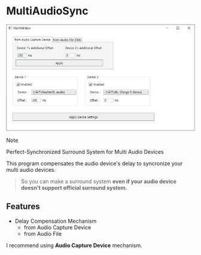 # MultiAudioSync
![image1](https://github.com/MineEric64/MultiAudioSync/blob/main/docs/image1.jpg?raw=true)
 > [!NOTE]
 > Perfect-Synchronized Surround System for Multi Audio Devices

This program compensates the audio device's delay to syncronize your multi audio devices.
> So you can make a surround system **even if your audio device doesn't support official surround system.**

## Features
- Delay Compensation Mechanism
  - from Audio Capture Device
  - from Audio File

I recommend using **Audio Capture Device** mechanism.
